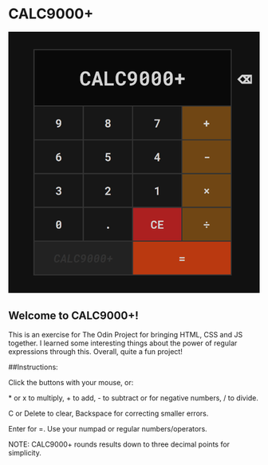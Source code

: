 # CALC9000+
<img src="calc9000plus.png"/>

## Welcome to CALC9000+!
This is an exercise for The Odin Project for bringing HTML, CSS and JS together.
I learned some interesting things about the power of regular expressions through this.
Overall, quite a fun project!

##Instructions:
<p>Click the buttons with your mouse, or:</p>
<p>* or x to multiply, + to add, - to subtract or for negative numbers, / to divide.</p>
<p>C or Delete to clear, Backspace for correcting smaller errors.</p>
<p>Enter for =. Use your numpad or regular numbers/operators.</p>
<p>NOTE: CALC9000+ rounds results down to three decimal points for simplicity.</p>
